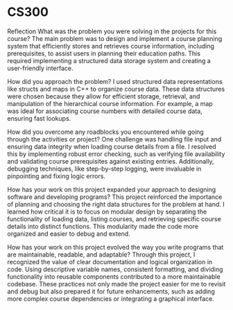# CS300

Reflection
What was the problem you were solving in the projects for this course?
The main problem was to design and implement a course planning system that efficiently stores and retrieves course information, including prerequisites, to assist users in planning their education paths. This required implementing a structured data storage system and creating a user-friendly interface.

How did you approach the problem?
I used structured data representations like structs and maps in C++ to organize course data. These data structures were chosen because they allow for efficient storage, retrieval, and manipulation of the hierarchical course information. For example, a map was ideal for associating course numbers with detailed course data, ensuring fast lookups.

How did you overcome any roadblocks you encountered while going through the activities or project?
One challenge was handling file input and ensuring data integrity when loading course details from a file. I resolved this by implementing robust error checking, such as verifying file availability and validating course prerequisites against existing entries. Additionally, debugging techniques, like step-by-step logging, were invaluable in pinpointing and fixing logic errors.

How has your work on this project expanded your approach to designing software and developing programs?
This project reinforced the importance of planning and choosing the right data structures for the problem at hand. I learned how critical it is to focus on modular design by separating the functionality of loading data, listing courses, and retrieving specific course details into distinct functions. This modularity made the code more organized and easier to debug and extend.

How has your work on this project evolved the way you write programs that are maintainable, readable, and adaptable?
Through this project, I recognized the value of clear documentation and logical organization in code. Using descriptive variable names, consistent formatting, and dividing functionality into reusable components contributed to a more maintainable codebase. These practices not only made the project easier for me to revisit and debug but also prepared it for future enhancements, such as adding more complex course dependencies or integrating a graphical interface.
